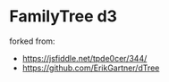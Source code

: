 # FamilyTree d3

forked from:
- https://jsfiddle.net/tpde0cer/344/
- https://github.com/ErikGartner/dTree
